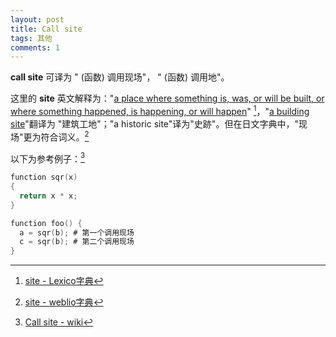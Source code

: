 ```yaml
---
layout: post
title: Call site
tags: 其他
comments: 1
---
```


**call site** 可译为 " (函数) 调用现场"， " (函数) 调用地"。

这里的 **site** 英文解释为："<u>a place where something is, was, or will be built, or where something happened, is happening, or will happen</u>" [^1]，"<u>a building site</u>"翻译为 "建筑工地"；"a historic site"译为"史跡"。但在日文字典中，"现场"更为符合词义。[^2]

以下为参考例子：[^3]

```go
function sqr(x)
{
  return x * x;
}

function foo() {
  a = sqr(b); # 第一个调用现场
  c = sqr(b); # 第二个调用现场
}
```

[^1]:   [site - Lexico字典](https://www.lexico.com/en/definition/site) 
[^2]: [site - weblio字典](https://ejje.weblio.jp/sentence/content/site)
[^3]: [Call site - wiki](https://en.wikipedia.org/wiki/Call_site)





